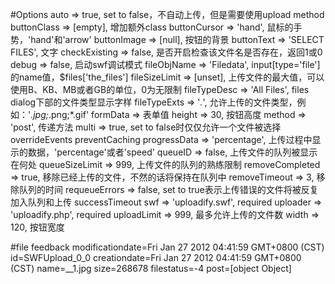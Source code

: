 #Options
auto				=> true, set to false，不自动上传，但是需要使用upload method
buttonClass			=> [empty], 增加额外class
buttonCursor		=> 'hand', 鼠标的手势，'hand'和'arrow'
buttonImage			=> [null], 按钮的背景
buttonText			=> 'SELECT FILES', 文字
checkExisting		=> false, 是否开启检查该文件名是否存在，返回1或0
debug				=> false, 启动swf调试模式
fileObjName			=> 'Filedata', input[type='file']的name值，$files['the_files']
fileSizeLimit		=> [unset], 上传文件的最大值，可以使用B、KB、MB或者GB的单位，0为无限制
fileTypeDesc		=> 'All Files', files dialog下部的文件类型显示字样
fileTypeExts		=> '*.*', 允许上传的文件类型，例如：'*.jpg;*.png;*.gif'
formData			=> 表单值
height				=> 30, 按钮高度
method				=> 'post', 传递方法
multi				=> true, set to false时仅仅允许一个文件被选择
overrideEvents
preventCaching
progressData		=> 'percentage', 上传过程中显示的数据，'percentage'或者'speed'
queueID				=> false, 上传文件的队列被显示在何处
queueSizeLimit		=> 999, 上传文件的队列的熟练限制
removeCompleted		=> true, 移除已经上传的文件，不然的话将保持在队列中
removeTimeout		=> 3, 移除队列的时间
requeueErrors		=> false, set to true表示上传错误的文件将被反复加入队列和上传
successTimeout
swf					=> 'uploadify.swf', required
uploader			=> 'uploadify.php', required
uploadLimit			=> 999, 最多允许上传的文件数
width				=> 120, 按钮宽度


#file feedback
modificationdate=Fri Jan 27 2012 04:41:59 GMT+0800 (CST)
id=SWFUpload_0_0
creationdate=Fri Jan 27 2012 04:41:59 GMT+0800 (CST)
name=__1.jpg
size=268678
filestatus=-4
post=[object Object]